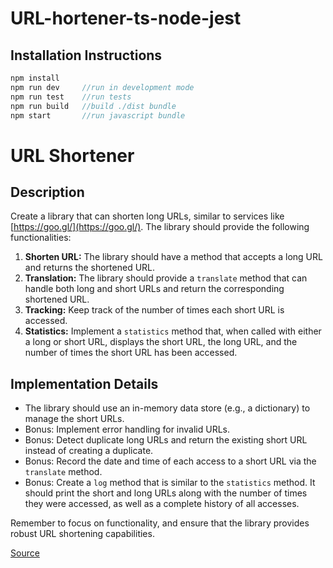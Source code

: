 # URL-hortener-ts-node-jest

## Installation Instructions

```JavaScript
npm install
npm run dev     //run in development mode
npm run test    //run tests
npm run build   //build ./dist bundle
npm start       //run javascript bundle
```
# URL Shortener

## Description
Create a library that can shorten long URLs, similar to services like [https://goo.gl/](https://goo.gl/). The library should provide the following functionalities:

1. **Shorten URL:** The library should have a method that accepts a long URL and returns the shortened URL.
2. **Translation:** The library should provide a `translate` method that can handle both long and short URLs and return the corresponding shortened URL.
3. **Tracking:** Keep track of the number of times each short URL is accessed.
4. **Statistics:** Implement a `statistics` method that, when called with either a long or short URL, displays the short URL, the long URL, and the number of times the short URL has been accessed.

## Implementation Details

- The library should use an in-memory data store (e.g., a dictionary) to manage the short URLs.
- Bonus: Implement error handling for invalid URLs.
- Bonus: Detect duplicate long URLs and return the existing short URL instead of creating a duplicate.
- Bonus: Record the date and time of each access to a short URL via the `translate` method.
- Bonus: Create a `log` method that is similar to the `statistics` method. It should print the short and long URLs along with the number of times they were accessed, as well as a complete history of all accesses.

Remember to focus on functionality, and ensure that the library provides robust URL shortening capabilities.

[Source](https://www.tddbuddy.com/katas/url-shortener.html)
